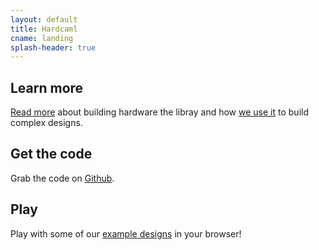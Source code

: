 ```yaml
---
layout: default
title: Hardcaml
cname: landing
splash-header: true
---
```


## Learn more

[Read more](/hardcaml_documentation/introduction.html) about building hardware the libray 
and how [we use it](/hardcaml_documentation/hardcaml_interfaces.html) to build complex designs.

## Get the code

Grab the code on [Github](https://github.com/janestreet/hardcaml).

## Play

Play with some of our [example designs](/apps) in your browser!
